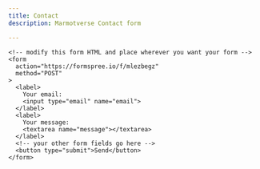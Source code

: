 ```yaml
---
title: Contact
description: Marmotverse Contact form

---
```

    <!-- modify this form HTML and place wherever you want your form -->
    <form
      action="https://formspree.io/f/mlezbegz"
      method="POST"
    >
      <label>
        Your email:
        <input type="email" name="email">
      </label>
      <label>
        Your message:
        <textarea name="message"></textarea>
      </label>
      <!-- your other form fields go here -->
      <button type="submit">Send</button>
    </form>